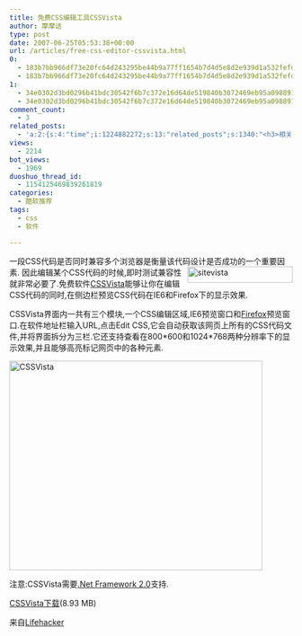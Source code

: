 ```yaml
---
title: 免费CSS编辑工具CSSVista
author: 摩摩诘
type: post
date: 2007-06-25T05:53:38+00:00
url: /articles/free-css-editor-cssvista.html
0:
  - 183b7bb966df73e20fc64d243295be44b9a77ff1654b7d4d5e8d2e939d1a532fefd7e18ce3727a189a4b4b3a460b414e
  - 183b7bb966df73e20fc64d243295be44b9a77ff1654b7d4d5e8d2e939d1a532fefd7e18ce3727a189a4b4b3a460b414e
1:
  - 34e0302d3bd0296b41bdc30542f6b7c372e16d64de519840b3072469eb95a098891e9d04db0df645d6c2a8d6dcb14dbd
  - 34e0302d3bd0296b41bdc30542f6b7c372e16d64de519840b3072469eb95a098891e9d04db0df645d6c2a8d6dcb14dbd
comment_count:
  - 3
related_posts:
  - 'a:2:{s:4:"time";i:1224882272;s:13:"related_posts";s:1340:"<h3>相关日志</h3><ul class="related_post"><li><a href="http://www.digglife.cn/articles/convert-powerpoint-flash.html" title="免费将Powerpoint转换为Flash">免费将Powerpoint转换为Flash</a></li><li><a href="http://www.digglife.cn/articles/free-clipboard-manager-clipx.html" title="小巧的Windows剪切板管理器:ClipX">小巧的Windows剪切板管理器:ClipX</a></li><li><a href="http://www.digglife.cn/articles/registry-searcher-editor-regscanner.html" title="免费好用的Windows注册表搜索编辑工具RegScanner">免费好用的Windows注册表搜索编辑工具RegScanner</a></li><li><a href="http://www.digglife.cn/articles/freeware-burner.html" title="7款替代Nero的免费CD/DVD刻录软件下载">7款替代Nero的免费CD/DVD刻录软件下载</a></li><li><a href="http://www.digglife.cn/articles/faster-copy-windows.html" title="加快Windows下的文件复制速度:TeraCopy">加快Windows下的文件复制速度:TeraCopy</a></li><li><a href="http://www.digglife.cn/articles/ppc-freeware-download.html" title="PPC,Windows Mobile手机免费软件下载网站:PPC Freeware">PPC,Windows Mobile手机免费软件下载网站:PPC Freeware</a></li><li><a href="http://www.digglife.cn/articles/task-killer.html" title="Task Killer:快速结束Windows进程">Task Killer:快速结束Windows进程</a></li></ul>";}'
views:
  - 2214
bot_views:
  - 1969
duoshuo_thread_id:
  - 1154125469839261819
categories:
  - 酷软推荐
tags:
  - css
  - 软件

---
```

一段CSS代码是否同时兼容多个浏览器是衡量该代码设计是否成功的一个重要因素.<a href="https://www.digglife.net/wp-content/uploads/3/379/2007/06/sitevista.png" atomicselection="true"><img height="29" alt="sitevista" src="https://www.digglife.net/wp-content/uploads/3/379/2007/06/sitevista-thumb.png" width="187" align="right" /></a> 因此编辑某个CSS代码的时候,即时测试兼容性就非常必要了.免费软件<a href="http://sitevista.com/cssvista/" target="_blank">CSSVista</a>能够让你在编辑CSS代码的同时,在侧边栏预览CSS代码在IE6和Firefox下的显示效果.

CSSVista界面内一共有三个模块,一个CSS编辑区域,IE6预览窗口和<a href="https://www.digglife.net/articles/category/firefox/" target="_blank">Firefox</a>预览窗口.在软件地址栏输入URL,点击Edit CSS,它会自动获取该网页上所有的CSS代码文件,并将界面拆分为三栏.它还支持查看在800\*600和1024\*768两种分辨率下的显示效果,并且能够高亮标记网页中的各种元素.

<!--more-->

<a href="https://www.digglife.net/wp-content/uploads/3/379/2007/06/cssvista.png" atomicselection="true"><img height="373" alt="CSSVista" src="https://www.digglife.net/wp-content/uploads/3/379/2007/06/cssvista-thumb.png" width="450" /></a>

注意:CSSVista需要<a href="http://www.microsoft.com/downloads/details.aspx?FamilyID=0856EACB-4362-4B0D-8EDD-AAB15C5E04F5&displaylang=zh-cn" target="_blank">.Net Framework 2.0</a>支持.

<a href="http://sitevista.com/cssvista/cssvista.msi" target="_blank">CSSVista下载</a>(8.93 MB)

来自<a href="http://lifehacker.com" target="_blank">Lifehacker</a>

